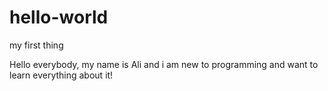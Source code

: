 # hello-world
my first thing

Hello everybody, my name is Ali and i am new to programming and want to learn everything about it!
